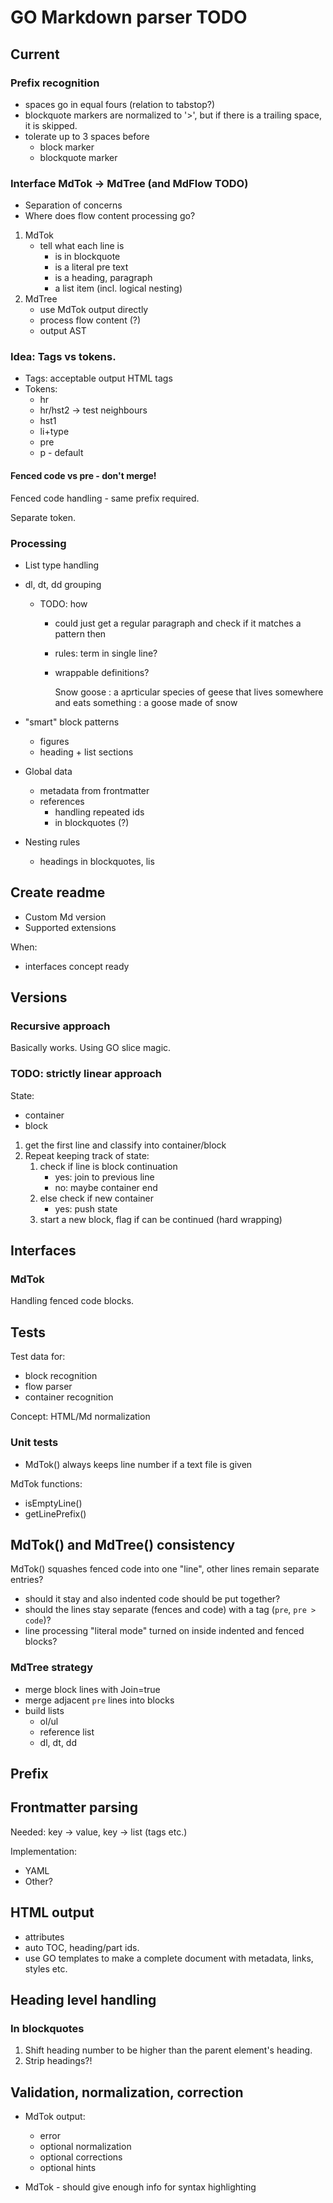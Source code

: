 # GO Markdown parser TODO

## Current

### Prefix recognition

- spaces go in equal fours (relation to tabstop?)
- blockquote markers are normalized to '>', but if there is a trailing space,
  it is skipped.
- tolerate up to 3 spaces before
    - block marker
    - blockquote marker

### Interface MdTok -> MdTree (and MdFlow TODO)

- Separation of concerns
- Where does flow content processing go?

1. MdTok
    - tell what each line is
        - is in blockquote 
        - is a literal pre text
        - is a heading, paragraph
        - a list item (incl. logical nesting)
2. MdTree
    - use MdTok output directly
    - process flow content (?)
    - output AST

### Idea: Tags vs tokens.

- Tags: acceptable output HTML tags
- Tokens:
    - hr 
    - hr/hst2 -> test neighbours
    - hst1
    - li+type
    - pre
    - p - default

#### Fenced code vs pre - don't merge!

Fenced code handling - same prefix required.

Separate token.

### Processing

- List type handling
- dl, dt, dd grouping
    - TODO: how
        - could just get a regular paragraph and check if it matches a pattern then
        - rules: term in single line?
        - wrappable definitions?

            Snow
            goose
            : a aprticular species of geese
                that lives somewhere and eats something
            : a goose made of snow

- "smart" block patterns
    - figures 
    - heading + list sections
- Global data 
    - metadata from frontmatter 
    - references
        - handling repeated ids
        - in blockquotes (?)
- Nesting rules
    - headings in blockquotes, lis 

## Create readme

- Custom Md version
- Supported extensions

When:
- interfaces concept ready

## Versions

### Recursive approach

Basically works. Using GO slice magic.

### TODO: strictly linear approach 

State:
- container 
- block

1. get the first line and classify into container/block
2. Repeat keeping track of state:
    1. check if line is block continuation
        - yes: join to previous line
        - no: maybe container end
    2. else check if new container 
        - yes: push state
    3. start a new block, flag if can be continued (hard wrapping)
 
## Interfaces 

### MdTok

Handling fenced code blocks.

## Tests

Test data for:
- block recognition
- flow parser
- container recognition

Concept: HTML/Md normalization

### Unit tests

- MdTok() always keeps line number if a text file is given

MdTok functions:
- isEmptyLine()
- getLinePrefix()

## MdTok() and MdTree() consistency

MdTok() squashes fenced code into one "line", other lines remain separate entries?
- should it stay and also indented code should be put together?
- should the lines stay separate (fences and code) with a tag (`pre`, `pre > code`)?
- line processing "literal mode" turned on inside indented and fenced blocks?

### MdTree strategy

- merge block lines with Join=true
- merge adjacent `pre` lines into blocks
- build lists
    - ol/ul
    - reference list 
    - dl, dt, dd

## Prefix

## Frontmatter parsing

Needed: key → value, key → list (tags etc.)

Implementation:
- YAML
- Other?

## HTML output 

- attributes
- auto TOC, heading/part ids.
- use GO templates to make a complete document with metadata, links, styles etc.

## Heading level handling 

### In blockquotes

1. Shift heading number to be higher than the parent element's heading.
2. Strip headings?!

## Validation, normalization, correction

- MdTok output:
    - error
    - optional normalization
    - optional corrections 
    - optional hints

- MdTok - should give enough info for syntax highlighting
